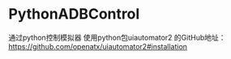 # PythonADBControl
通过python控制模拟器
使用python包uiautomator2
的GitHub地址：https://github.com/openatx/uiautomator2#installation
